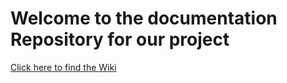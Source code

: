 # Welcome to the documentation Repository for our project

[Click here to find the Wiki]([https://duckduckgo.com](https://github.com/IPS3-DB04-Teun-Mos-Lukas-Jansen/Documentation/wiki))
